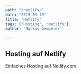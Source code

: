 ```yaml
---
path: "/netlify/"
date: "2019-03-19"
title: "Netlify"
tags: ["Hosting", "Netlify"]
author: "Markus Gempeler"

---
```

## Hosting auf Netlify
Einfaches Hosting auf Netlify.com
<!--stackedit_data:
eyJoaXN0b3J5IjpbMTA1MjY1Njg2MF19
-->